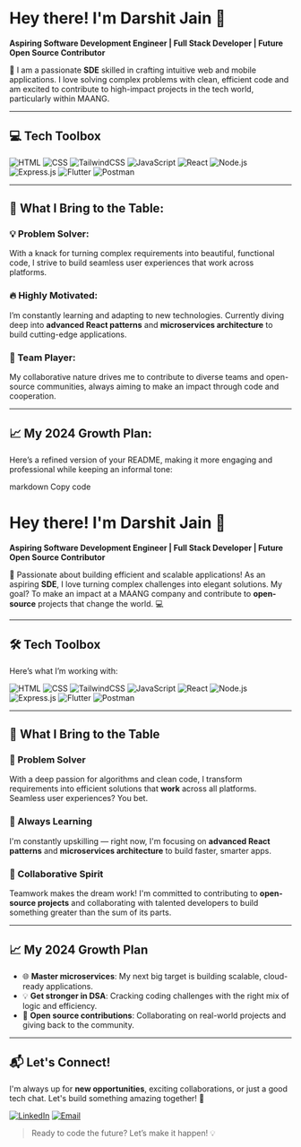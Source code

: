 # Hey there! I'm Darshit Jain 👋

**Aspiring Software Development Engineer | Full Stack Developer | Future Open Source Contributor**

🚀 I am a passionate **SDE** skilled in crafting intuitive web and mobile applications. I love solving complex problems with clean, efficient code and am excited to contribute to high-impact projects in the tech world, particularly within MAANG.

---

## 💻 Tech Toolbox

![HTML](https://img.shields.io/badge/HTML-E34F26?style=for-the-badge&logo=html5&logoColor=white)
![CSS](https://img.shields.io/badge/CSS-1572B6?style=for-the-badge&logo=css3&logoColor=white)
![TailwindCSS](https://img.shields.io/badge/TailwindCSS-06B6D4?style=for-the-badge&logo=tailwindcss&logoColor=white)
![JavaScript](https://img.shields.io/badge/JavaScript-F7DF1E?style=for-the-badge&logo=javascript&logoColor=black)
![React](https://img.shields.io/badge/React-61DAFB?style=for-the-badge&logo=react&logoColor=black)
![Node.js](https://img.shields.io/badge/Node.js-339933?style=for-the-badge&logo=nodedotjs&logoColor=white)
![Express.js](https://img.shields.io/badge/Express.js-000000?style=for-the-badge&logo=express&logoColor=white)
![Flutter](https://img.shields.io/badge/Flutter-02569B?style=for-the-badge&logo=flutter&logoColor=white)
![Postman](https://img.shields.io/badge/Postman-FF6C37?style=for-the-badge&logo=postman&logoColor=white)

---

## 🚀 What I Bring to the Table:

### 💡 Problem Solver:
With a knack for turning complex requirements into beautiful, functional code, I strive to build seamless user experiences that work across platforms.

### 🔥 Highly Motivated:
I’m constantly learning and adapting to new technologies. Currently diving deep into **advanced React patterns** and **microservices architecture** to build cutting-edge applications.

### 🌟 Team Player:
My collaborative nature drives me to contribute to diverse teams and open-source communities, always aiming to make an impact through code and cooperation.

<!--
---

## 🌟 Featured Projects:

### 1️⃣ [Expense Tracker: Track & Manage Finances Effortlessly 💸](https://github.com/your-repo)
**Tech:** React, Appwrite, Node.js  
A highly interactive, full-featured **expense management system** with authentication, real-time data syncing, and a sleek UI designed for user convenience.

### 2️⃣ [Project Name 2: Captivating One-liner](https://github.com/your-repo)
**Tech:** React, Node.js, Tailwind CSS  
Brief project description that highlights an exciting use case or problem solved.

**🛠️ More projects?** [Check them out here!](https://github.com/your-profile)
-->

---

## 📈 My 2024 Growth Plan:


Here’s a refined version of your README, making it more engaging and professional while keeping an informal tone:

markdown
Copy code
# Hey there! I'm Darshit Jain 👋

**Aspiring Software Development Engineer | Full Stack Developer | Future Open Source Contributor**

🌟 Passionate about building efficient and scalable applications! As an aspiring **SDE**, I love turning complex challenges into elegant solutions. My goal? To make an impact at a MAANG company and contribute to **open-source** projects that change the world. 💻

---

## 🛠️ Tech Toolbox

Here’s what I’m working with:

![HTML](https://img.shields.io/badge/HTML-E34F26?style=for-the-badge&logo=html5&logoColor=white)
![CSS](https://img.shields.io/badge/CSS-1572B6?style=for-the-badge&logo=css3&logoColor=white)
![TailwindCSS](https://img.shields.io/badge/TailwindCSS-06B6D4?style=for-the-badge&logo=tailwindcss&logoColor=white)
![JavaScript](https://img.shields.io/badge/JavaScript-F7DF1E?style=for-the-badge&logo=javascript&logoColor=black)
![React](https://img.shields.io/badge/React-61DAFB?style=for-the-badge&logo=react&logoColor=black)
![Node.js](https://img.shields.io/badge/Node.js-339933?style=for-the-badge&logo=nodedotjs&logoColor=white)
![Express.js](https://img.shields.io/badge/Express.js-000000?style=for-the-badge&logo=express&logoColor=white)
![Flutter](https://img.shields.io/badge/Flutter-02569B?style=for-the-badge&logo=flutter&logoColor=white)
![Postman](https://img.shields.io/badge/Postman-FF6C37?style=for-the-badge&logo=postman&logoColor=white)

---

## 🚀 What I Bring to the Table

### 🧠 Problem Solver
With a deep passion for algorithms and clean code, I transform requirements into efficient solutions that **work** across all platforms. Seamless user experiences? You bet.

### 💪 Always Learning
I'm constantly upskilling — right now, I'm focusing on **advanced React patterns** and **microservices architecture** to build faster, smarter apps.

### 🤝 Collaborative Spirit
Teamwork makes the dream work! I'm committed to contributing to **open-source projects** and collaborating with talented developers to build something greater than the sum of its parts.

---

## 📈 My 2024 Growth Plan

- 🌐 **Master microservices**: My next big target is building scalable, cloud-ready applications.
- 💡 **Get stronger in DSA**: Cracking coding challenges with the right mix of logic and efficiency.
- 🎯 **Open source contributions**: Collaborating on real-world projects and giving back to the community.

---
<!--
## 💼 Why Hire Me?

- ✅ **Proven Skills**: My project portfolio speaks for itself — I've built end-to-end solutions with cutting-edge tech.
- 🔄 **Agile Mindset**: I thrive in fast-paced environments and bring an agile approach to delivering high-quality software.
- 💬 **Excellent Communicator**: I believe in transparent, timely communication and enjoy working in collaborative teams.

---
-->

## 📬 Let's Connect!

I'm always up for **new opportunities**, exciting collaborations, or just a good tech chat. Let's build something amazing together! 🚀

[![LinkedIn](https://img.shields.io/badge/LinkedIn-%230077B5.svg?style=for-the-badge&logo=linkedin&logoColor=white)](https://www.linkedin.com/in/djain9906)
[![Email](https://img.shields.io/badge/Email-D14836?style=for-the-badge&logo=gmail&logoColor=white)](mailto:darshitjain09092006@gmail.com)

> Ready to code the future? Let’s make it happen! 💡
